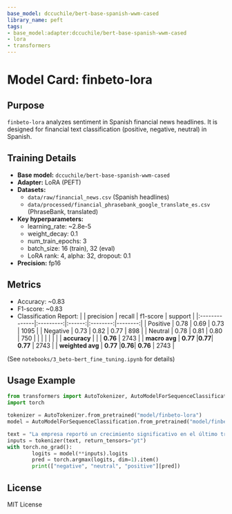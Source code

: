 ```yaml
---
base_model: dccuchile/bert-base-spanish-wwm-cased
library_name: peft
tags:
- base_model:adapter:dccuchile/bert-base-spanish-wwm-cased
- lora
- transformers
---
```



# Model Card: finbeto-lora

## Purpose
`finbeto-lora` analyzes sentiment in Spanish financial news headlines. It is designed for financial text classification (positive, negative, neutral) in Spanish.

## Training Details
- **Base model:** `dccuchile/bert-base-spanish-wwm-cased`
- **Adapter:** LoRA (PEFT)
- **Datasets:**
	- `data/raw/financial_news.csv` (Spanish headlines)
	- `data/processed/financial_phrasebank_google_translate_es.csv` (PhraseBank, translated)
- **Key hyperparameters:**
	- learning_rate: ~2.8e-5
	- weight_decay: 0.1
	- num_train_epochs: 3
	- batch_size: 16 (train), 32 (eval)
	- LoRA rank: 4, alpha: 32, dropout: 0.1
- **Precision:** fp16

## Metrics
- Accuracy: ~0.83
- F1-score: ~0.83
- Classification Report:
|               | precision | recall | f1-score | support |
|:--------------|:---------:|:------:|:--------:|--------:|
| Positive      |   0.78    |  0.69  |   0.73   |    1095 |
| Negative      |   0.73    |  0.82  |   0.77   |     898 |
| Neutral       |   0.78    |  0.81  |   0.80   |     750 |
|               |           |        |          |         |
| **accuracy**  |           |        | **0.76** |    2743 |
| **macro avg** | **0.77**  |**0.77**| **0.77** |    2743 |
| **weighted avg** | **0.77** |**0.76**| **0.76** |    2743 |

(See `notebooks/3_beto-bert_fine_tuning.ipynb` for details)

## Usage Example
```python
from transformers import AutoTokenizer, AutoModelForSequenceClassification
import torch

tokenizer = AutoTokenizer.from_pretrained("model/finbeto-lora")
model = AutoModelForSequenceClassification.from_pretrained("model/finbeto-lora")

text = "La empresa reportó un crecimiento significativo en el último trimestre."
inputs = tokenizer(text, return_tensors="pt")
with torch.no_grad():
		logits = model(**inputs).logits
		pred = torch.argmax(logits, dim=1).item()
		print(["negative", "neutral", "positive"][pred])
```

## License
MIT License